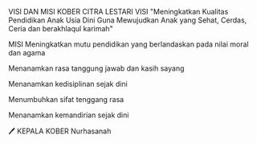 VISI DAN MISI KOBER CITRA LESTARI
VISI
"Meningkatkan Kualitas Pendidikan Anak Usia Dini
Guna Mewujudkan Anak yang Sehat,
Cerdas, Ceria dan berakhlaqul karimah"

MISI
Meningkatkan mutu pendidikan yang berlandaskan pada nilai moral dan agama

Menanamkan rasa tanggung jawab dan kasih sayang

Menanamkan kedisiplinan sejak dini

Menumbuhkan sifat tenggang rasa

Menanamkan kemandirian sejak dini

🖊️ KEPALA KOBER
Nurhasanah
